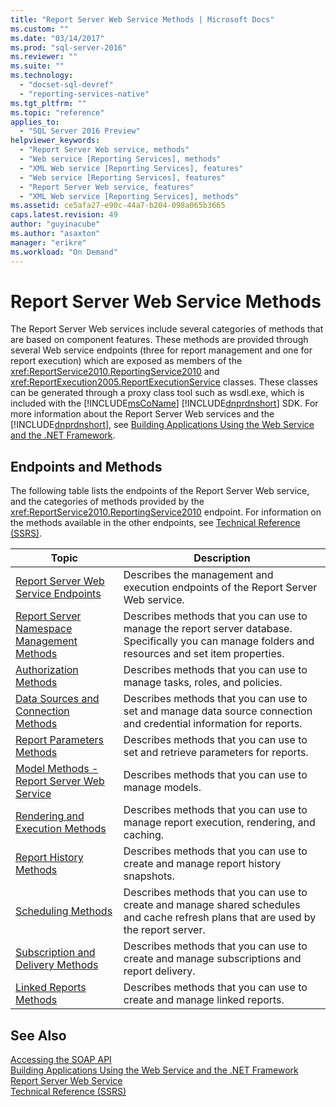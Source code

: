```yaml
---
title: "Report Server Web Service Methods | Microsoft Docs"
ms.custom: ""
ms.date: "03/14/2017"
ms.prod: "sql-server-2016"
ms.reviewer: ""
ms.suite: ""
ms.technology: 
  - "docset-sql-devref"
  - "reporting-services-native"
ms.tgt_pltfrm: ""
ms.topic: "reference"
applies_to: 
  - "SQL Server 2016 Preview"
helpviewer_keywords: 
  - "Report Server Web service, methods"
  - "Web service [Reporting Services], methods"
  - "XML Web service [Reporting Services], features"
  - "Web service [Reporting Services], features"
  - "Report Server Web service, features"
  - "XML Web service [Reporting Services], methods"
ms.assetid: ce5afa27-e90c-44a7-b204-098a065b3665
caps.latest.revision: 49
author: "guyinacube"
ms.author: "asaxton"
manager: "erikre"
ms.workload: "On Demand"
---
```

# Report Server Web Service Methods
  The Report Server Web services include several categories of methods that are based on component features. These methods are provided through several Web service endpoints (three for report management and one for report execution) which are exposed as members of the <xref:ReportService2010.ReportingService2010> and <xref:ReportExecution2005.ReportExecutionService> classes. These classes can be generated through a proxy class tool such as wsdl.exe, which is included with the [!INCLUDE[msCoName](../../../includes/msconame-md.md)] [!INCLUDE[dnprdnshort](../../../includes/dnprdnshort-md.md)] SDK. For more information about the Report Server Web services and the [!INCLUDE[dnprdnshort](../../../includes/dnprdnshort-md.md)], see [Building Applications Using the Web Service and the .NET Framework](../../../reporting-services/report-server-web-service/net-framework/building-applications-using-the-web-service-and-the-net-framework.md).  
  
## Endpoints and Methods  
 The following table lists the endpoints of the Report Server Web service, and the categories of methods provided by the <xref:ReportService2010.ReportingService2010> endpoint. For information on the methods available in the other endpoints, see [Technical Reference &#40;SSRS&#41;](../../../reporting-services/technical-reference-ssrs.md).  
  
|Topic|Description|  
|-----------|-----------------|  
|[Report Server Web Service Endpoints](../../../reporting-services/report-server-web-service/methods/report-server-web-service-endpoints.md)|Describes the management and execution endpoints of the Report Server Web service.|  
|[Report Server Namespace Management Methods](../../../reporting-services/report-server-web-service/methods/report-server-namespace-management-methods.md)|Describes methods that you can use to manage the report server database. Specifically you can manage folders and resources and set item properties.|  
|[Authorization Methods](../../../reporting-services/report-server-web-service/methods/authorization-methods.md)|Describes methods that you can use to manage tasks, roles, and policies.|  
|[Data Sources and Connection Methods](../../../reporting-services/report-server-web-service/methods/data-sources-and-connection-methods.md)|Describes methods that you can use to set and manage data source connection and credential information for reports.|  
|[Report Parameters Methods](../../../reporting-services/report-server-web-service/methods/report-parameters-methods.md)|Describes methods that you can use to set and retrieve parameters for reports.|  
|[Model Methods - Report Server Web Service](../../../reporting-services/report-server-web-service/methods/model-methods-report-server-web-service.md)|Describes methods that you can use to manage models.|  
|[Rendering and Execution Methods](../../../reporting-services/report-server-web-service/methods/rendering-and-execution-methods.md)|Describes methods that you can use to manage report execution, rendering, and caching.|  
|[Report History Methods](../../../reporting-services/report-server-web-service/methods/report-history-methods.md)|Describes methods that you can use to create and manage report history snapshots.|  
|[Scheduling Methods](../../../reporting-services/report-server-web-service/methods/scheduling-methods.md)|Describes methods that you can use to create and manage shared schedules and cache refresh plans that are used by the report server.|  
|[Subscription and Delivery Methods](../../../reporting-services/report-server-web-service/methods/subscription-and-delivery-methods.md)|Describes methods that you can use to create and manage subscriptions and report delivery.|  
|[Linked Reports Methods](../../../reporting-services/report-server-web-service/methods/linked-reports-methods.md)|Describes methods that you can use to create and manage linked reports.|  
  
## See Also  
 [Accessing the SOAP API](../../../reporting-services/report-server-web-service/accessing-the-soap-api.md)   
 [Building Applications Using the Web Service and the .NET Framework](../../../reporting-services/report-server-web-service/net-framework/building-applications-using-the-web-service-and-the-net-framework.md)   
 [Report Server Web Service](../../../reporting-services/report-server-web-service/report-server-web-service.md)   
 [Technical Reference &#40;SSRS&#41;](../../../reporting-services/technical-reference-ssrs.md)  
  
  
